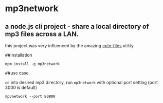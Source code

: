# mp3network

## a node.js cli project - share a local directory of mp3 files across a LAN.

this project was very influenced by the amazing <a href="https://www.npmjs.com/package/cute-files">cute-files</a> utility.

##installation

````
npm install -g mp3network
````

##use case

`cd` into desired mp3 directory, run `mp3network` with optional port setting (port 3000 is default)

````
mp3network --port 80800
````
